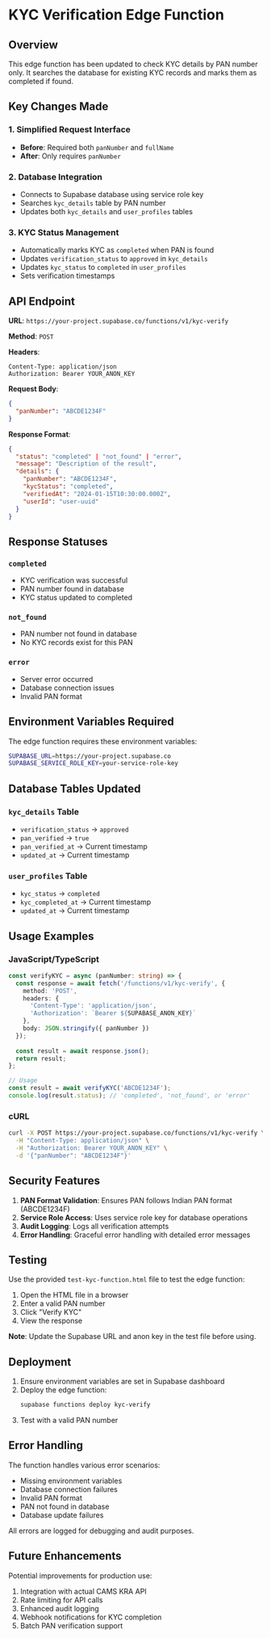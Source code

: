 # KYC Verification Edge Function

## Overview
This edge function has been updated to check KYC details by PAN number only. It searches the database for existing KYC records and marks them as completed if found.

## Key Changes Made

### 1. Simplified Request Interface
- **Before**: Required both `panNumber` and `fullName`
- **After**: Only requires `panNumber`

### 2. Database Integration
- Connects to Supabase database using service role key
- Searches `kyc_details` table by PAN number
- Updates both `kyc_details` and `user_profiles` tables

### 3. KYC Status Management
- Automatically marks KYC as `completed` when PAN is found
- Updates `verification_status` to `approved` in `kyc_details`
- Updates `kyc_status` to `completed` in `user_profiles`
- Sets verification timestamps

## API Endpoint

**URL**: `https://your-project.supabase.co/functions/v1/kyc-verify`

**Method**: `POST`

**Headers**:
```
Content-Type: application/json
Authorization: Bearer YOUR_ANON_KEY
```

**Request Body**:
```json
{
  "panNumber": "ABCDE1234F"
}
```

**Response Format**:
```json
{
  "status": "completed" | "not_found" | "error",
  "message": "Description of the result",
  "details": {
    "panNumber": "ABCDE1234F",
    "kycStatus": "completed",
    "verifiedAt": "2024-01-15T10:30:00.000Z",
    "userId": "user-uuid"
  }
}
```

## Response Statuses

### `completed`
- KYC verification was successful
- PAN number found in database
- KYC status updated to completed

### `not_found`
- PAN number not found in database
- No KYC records exist for this PAN

### `error`
- Server error occurred
- Database connection issues
- Invalid PAN format

## Environment Variables Required

The edge function requires these environment variables:

```bash
SUPABASE_URL=https://your-project.supabase.co
SUPABASE_SERVICE_ROLE_KEY=your-service-role-key
```

## Database Tables Updated

### `kyc_details` Table
- `verification_status` → `approved`
- `pan_verified` → `true`
- `pan_verified_at` → Current timestamp
- `updated_at` → Current timestamp

### `user_profiles` Table
- `kyc_status` → `completed`
- `kyc_completed_at` → Current timestamp
- `updated_at` → Current timestamp

## Usage Examples

### JavaScript/TypeScript
```typescript
const verifyKYC = async (panNumber: string) => {
  const response = await fetch('/functions/v1/kyc-verify', {
    method: 'POST',
    headers: {
      'Content-Type': 'application/json',
      'Authorization': `Bearer ${SUPABASE_ANON_KEY}`
    },
    body: JSON.stringify({ panNumber })
  });
  
  const result = await response.json();
  return result;
};

// Usage
const result = await verifyKYC('ABCDE1234F');
console.log(result.status); // 'completed', 'not_found', or 'error'
```

### cURL
```bash
curl -X POST https://your-project.supabase.co/functions/v1/kyc-verify \
  -H "Content-Type: application/json" \
  -H "Authorization: Bearer YOUR_ANON_KEY" \
  -d '{"panNumber": "ABCDE1234F"}'
```

## Security Features

1. **PAN Format Validation**: Ensures PAN follows Indian PAN format (ABCDE1234F)
2. **Service Role Access**: Uses service role key for database operations
3. **Audit Logging**: Logs all verification attempts
4. **Error Handling**: Graceful error handling with detailed error messages

## Testing

Use the provided `test-kyc-function.html` file to test the edge function:

1. Open the HTML file in a browser
2. Enter a valid PAN number
3. Click "Verify KYC"
4. View the response

**Note**: Update the Supabase URL and anon key in the test file before using.

## Deployment

1. Ensure environment variables are set in Supabase dashboard
2. Deploy the edge function:
   ```bash
   supabase functions deploy kyc-verify
   ```
3. Test with a valid PAN number

## Error Handling

The function handles various error scenarios:
- Missing environment variables
- Database connection failures
- Invalid PAN format
- PAN not found in database
- Database update failures

All errors are logged for debugging and audit purposes.

## Future Enhancements

Potential improvements for production use:
1. Integration with actual CAMS KRA API
2. Rate limiting for API calls
3. Enhanced audit logging
4. Webhook notifications for KYC completion
5. Batch PAN verification support
